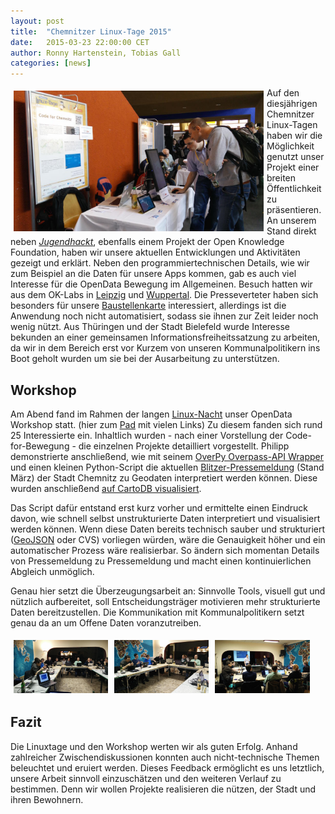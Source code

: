 ```yaml
---
layout: post
title:  "Chemnitzer Linux-Tage 2015"
date:   2015-03-23 22:00:00 CET
author:	Ronny Hartenstein, Tobias Gall
categories: [news]
---
```


<img style="float:left;margin:5px" src="/images/news/2015-03-21-clt2015-stand1.jpg" width="400" alt="Unser Stand" title="Unser Stand"> Auf den diesjährigen Chemnitzer Linux-Tagen haben wir die Möglichkeit genutzt unser Projekt einer breiten Öffentlichkeit zu präsentieren.
An unserem Stand direkt neben [*Jugendhackt*](http://jugendhackt.de/), ebenfalls einem Projekt der Open Knowledge Foundation, haben wir unsere aktuellen Entwicklungen und Aktivitäten gezeigt und erklärt.
Neben den programmiertechnischen Details, wie wir zum Beispiel an die Daten für unsere Apps kommen, gab es auch viel Interesse für die OpenData Bewegung im Allgemeinen. 
Besuch hatten wir aus dem OK-Labs in [Leipzig](http://codefor.de/leipzig/) und [Wuppertal](https://opendatal.de/). 
Die Presseverteter haben sich besonders für unsere [Baustellenkarte](http://codeforchemnitz.de/BaustellenChemnitz/) interessiert, allerdings ist die Anwendung noch nicht automatisiert, sodass sie ihnen zur Zeit leider noch wenig nützt.
Aus Thüringen und der Stadt Bielefeld wurde Interesse bekunden an einer gemeinsamen Informationsfreiheitssatzung zu arbeiten, da wir in dem Bereich erst vor Kurzem von unseren Kommunalpolitikern ins Boot geholt wurden um sie bei der Ausarbeitung zu unterstützen.

## Workshop

Am Abend fand im Rahmen der langen [Linux-Nacht](https://chemnitzer.linux-tage.de/2015/de/addons/linuxnacht) unser OpenData Workshop statt. (hier zum [Pad](https://pad.okfn.org/p/oklab-chemnitz-clt-workshop) mit vielen Links)
Zu diesem fanden sich rund 25 Interessierte ein. Inhaltlich wurden - nach einer Vorstellung der Code-for-Bewegung - die einzelnen Projekte detailliert vorgestellt. 
Philipp demonstrierte anschließend, wie mit seinem [OverPy Overpass-API Wrapper](https://github.com/DinoTools/python-overpy) und einen kleinen Python-Script die aktuellen [Blitzer-Pressemeldung](http://www.chemnitz.de/chemnitz/de/aktuelles/presse/pressemitteilungen/2015/123.html) (Stand März) der Stadt Chemnitz zu Geodaten interpretiert werden können. Diese wurden anschließend [auf CartoDB visualisiert](https://rhflow.cartodb.com/tables/opendata_workshop_blitzer/map). 

Das Script dafür entstand erst kurz vorher und ermittelte einen Eindruck davon, wie schnell selbst unstrukturierte Daten interpretiert und visualisiert werden können. 
Wenn diese Daten bereits technisch sauber und strukturiert ([GeoJSON](http://geojson.org/) oder CVS) vorliegen würden, wäre die Genauigkeit höher und ein automatischer Prozess wäre realisierbar. 
So ändern sich momentan Details von Pressemeldung zu Pressemeldung und macht einen kontinuierlichen Abgleich unmöglich. 

Genau hier setzt die Überzeugungsarbeit an: Sinnvolle Tools, visuell gut und nützlich aufbereitet, soll Entscheidungsträger motivieren mehr strukturierte Daten bereitzustellen. Die Kommunikation mit Kommunalpolitikern setzt genau da an um Offene Daten voranzutreiben.

<img style="float:left;margin:5px" src="/images/news/2015-03-21-clt2015-workshop1.jpg" width="30%" alt="Workshop" title="Workshop">
<img style="float:left;margin:5px" src="/images/news/2015-03-21-clt2015-workshop2.jpg" width="30%" alt="Workshop" title="Workshop">
<img style="float:left;margin:5px" src="/images/news/2015-03-21-clt2015-workshop3.jpg" width="30%" alt="Workshop" title="Workshop">
<div style="clear:both"></div>

## Fazit

Die Linuxtage und den Workshop werten wir als guten Erfolg. Anhand zahlreicher Zwischendiskussionen konnten auch nicht-technische Themen beleuchtet und eruiert werden. 
Dieses Feedback ermöglicht es uns letztlich, unsere Arbeit sinnvoll einzuschätzen und den weiteren Verlauf zu bestimmen. 
Denn wir wollen Projekte realisieren die nützen, der Stadt und ihren Bewohnern.
